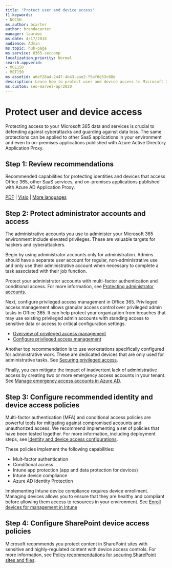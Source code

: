 ```yaml
---
title: "Protect user and device access"
f1.keywords:
- NOCSH
ms.author: bcarter
author: brendacarter
manager: laurawi
ms.date: 4/17/2018
audience: Admin
ms.topic: hub-page
ms.service: O365-seccomp
localization_priority: Normal
search.appverid: 
- MOE150
- MET150
ms.assetid: a6ef28a4-2447-4b43-aae2-f5af6d53c68e
description: Learn how to protect user and device access to Microsoft 365 data and services and defend against data loss.
ms.custom: seo-marvel-apr2020
---
```


# Protect user and device access

Protecting access to your Microsoft 365 data and services is crucial to defending against cyberattacks and guarding against data loss. The same protections can be applied to other SaaS applications in your environment and even to on-premises applications published with Azure Active Directory Application Proxy.
  
## Step 1: Review recommendations

Recommended capabilities for protecting identities and devices that access Office 365, other SaaS services, and on-premises applications published with Azure AD Application Proxy.
  
[PDF](https://go.microsoft.com/fwlink/p/?linkid=841656) | [Visio](https://go.microsoft.com/fwlink/p/?linkid=841657) | [More languages](https://www.microsoft.com/download/details.aspx?id=55032)
  
## Step 2: Protect administrator accounts and access
The administrative accounts you use to administer your Microsoft 365 environment include elevated privileges. These are valuable targets for hackers and cyberattackers. 

Begin by using administrator accounts only for administration. Admins should have a separate user account for regular, non-administrative use and only use their administrative account when necessary to complete a task associated with their job function.

Protect your administrator accounts with multi-factor authentication and conditional access. For more information, see [Protecting administrator accounts](../security/office-365-security/identity-access-prerequisites.md#protecting-administrator-accounts). 

Next, configure privileged access management in Office 365. Privileged access management allows granular access control over privileged admin tasks in Office 365. It can help protect your organization from breaches that may use existing privileged admin accounts with standing access to sensitive data or access to critical configuration settings.

- [Overview of privileged access management](privileged-access-management-overview.md)
- [Configure privileged access management](privileged-access-management-configuration.md)

Another top recommendation is to use workstations specifically configured for administrative work. These are dedicated devices that are only used for administrative tasks. See [Securing privileged access](/windows-server/identity/securing-privileged-access/securing-privileged-access).

Finally, you can mitigate the impact of inadvertent lack of administrative access by creating two or more emergency access accounts in your tenant. See [Manage emergency access accounts in Azure AD](/azure/active-directory/users-groups-roles/directory-emergency-access). 

## Step 3: Configure recommended identity and device access policies
Multi-factor authentication (MFA) and conditional access policies are powerful tools for mitigating against compromised accounts and unauthorized access. We recommend implementing a set of policies that have been tested together. For more information, including deployment steps, see [Identity and device access configurations](../security/office-365-security/microsoft-365-policies-configurations.md).

 These policies implement the following capabilities:
- Mult-factor authentication
- Conditional access
- Intune app protection (app and data protection for devices)
- Intune device compliance
- Azure AD Identity Protection

Implementing Intune device compliance requires device enrollment. Managing devices allows you to ensure that they are healthy and compliant before allowing them access to resources in your environment. See [Enroll devices for management in Intune](/intune-classic/deploy-use/enroll-devices-in-microsoft-intune)

## Step 4: Configure SharePoint device access policies

Microsoft recommends you protect content in SharePoint sites with sensitive and highly-regulated content with device access controls. For more information, see [Policy recommendations for securing SharePoint sites and files](../security/office-365-security/sharepoint-file-access-policies.md).



